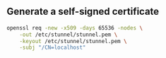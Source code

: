 ## Generate a self-signed certificate

```bash
openssl req -new -x509 -days 65536 -nodes \
    -out /etc/stunnel/stunnel.pem \
    -keyout /etc/stunnel/stunnel.pem \
    -subj "/CN=localhost"
```
